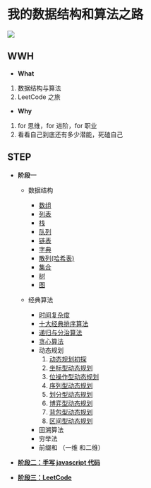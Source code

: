 # 我的数据结构和算法之路

![](./static/pic.jpg)

## WWH

- **What**

1. 数据结构与算法
2. LeetCode 之旅

- **Why**

1. for 思维，for 进阶，for 职业
2. 看看自己到底还有多少潜能，死磕自己

## STEP

- **阶段一**

  - 数据结构

    - [数组](./data-structure/md/01.md)
    - [列表](./data-structure/md/02.md)
    - [栈](./data-structure/md/03.md)
    - [队列](./data-structure/md/04.md)
    - [链表](./data-structure/md/05.md)
    - [字典](./data-structure/md/06.md)
    - [散列(哈希表)](./data-structure/md/07.md)
    - [集合](./data-structure/md/08.md)
    - [树](./data-structure/md/09.md)
    - [图](./data-structure/md/10.md)

  - 经典算法

    - [时间复杂度](./algorithm/md/01.md)
    - [十大经典排序算法](./algorithm/md/02.md)
    - [递归与分治算法](./algorithm/md/05.md)
    - [贪心算法](./algorithm/md/04.md)
    - 动态规划
      1. [动态规划初探](./algorithm/md/06.md)
      2. [坐标型动态规划](./algorithm/md/07.md)
      3. [位操作型动态规划](./algorithm/md/08.md)
      4. [序列型动态规划](./algorithm/md/09.md)
      5. [划分型动态规划](./algorithm/md/10.md)
      6. [博弈型动态规划](./algorithm/md/11.md)
      7. [背包型动态规划](./algorithm/md/12.md)
      8. [区间型动态规划](./algorithm/md/13.md)
    - 回溯算法
    - 穷举法
    - 前缀和 （一维 和二维）

- **[阶段二：手写 javascript 代码](./handwriting)**

- **[阶段三：LeetCode](./leetcode)**
